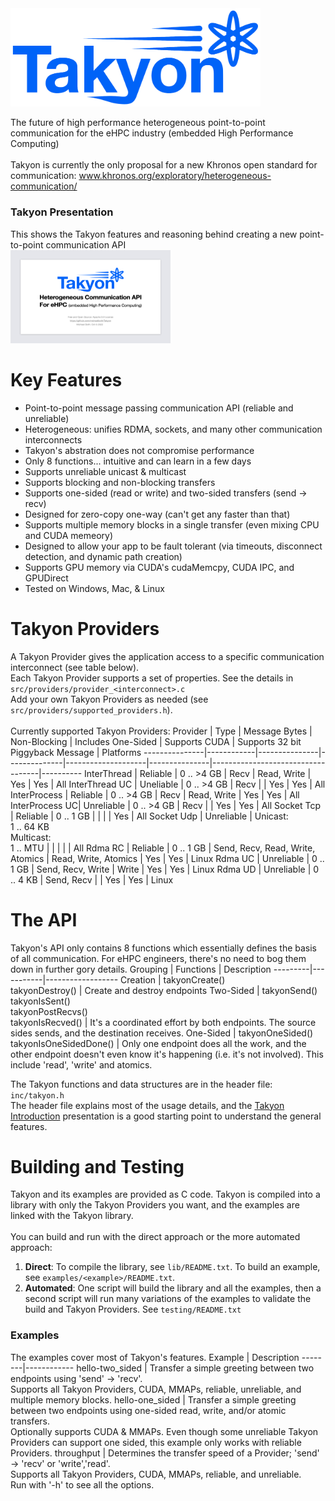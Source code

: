 <img src="docs/Takyon_Logo.png" alt="Logo" style="width:400px;"/>

The future of high performance heterogeneous point-to-point communication for the eHPC industry (embedded High Performance Computing)<br><br>
Takyon is currently the only proposal for a new Khronos open standard for communication: www.khronos.org/exploratory/heterogeneous-communication/<br>

### Takyon Presentation
This shows the Takyon features and reasoning behind creating a new point-to-point communication API<br>
<a href="Takyon_Introduction.pdf">
  <img src="docs/presentation_icon.png" alt="Takyon Introduction" width="256" height="149">
</a>
<br>

# Key Features
- Point-to-point message passing communication API (reliable and unreliable)
- Heterogeneous: unifies RDMA, sockets, and many other communication interconnects
- Takyon's abstration does not compromise performance
- Only 8 functions... intuitive and can learn in a few days
- Supports unreliable unicast & multicast
- Supports blocking and non-blocking transfers
- Supports one-sided (read or write) and two-sided transfers (send -> recv)
- Designed for zero-copy one-way (can't get any faster than that)
- Supports multiple memory blocks in a single transfer (even mixing CPU and CUDA memeory)
- Designed to allow your app to be fault tolerant (via timeouts, disconnect detection, and dynamic path creation)
- Supports GPU memory via CUDA's cudaMemcpy, CUDA IPC, and GPUDirect
- Tested on Windows, Mac, & Linux

# Takyon Providers
A Takyon Provider gives the application access to a specific communication interconnect (see table below).<br>
Each Takyon Provider supports a set of properties. See the details in ```src/providers/provider_<interconnect>.c```<br>
Add your own Takyon Providers as needed (see ```src/providers/supported_providers.h```).<br><br>Currently supported Takyon Providers:
Provider       | Type       | Message Bytes | Non-Blocking | Includes One-Sided | Supports CUDA | Supports 32 bit Piggyback Message | Platforms
---------------|------------|---------------|--------------|--------------------|---------------|-----------------------------------|----------
InterThread    | Reliable   | 0 .. >4 GB    | Recv         | Read, Write        | Yes           | Yes                               | All
InterThread UC | Uneliable  | 0 .. >4 GB    | Recv         |                    | Yes           | Yes                               | All
InterProcess   | Reliable   | 0 .. >4 GB    | Recv         | Read, Write        | Yes           | Yes                               | All
InterProcess UC| Unreliable | 0 .. >4 GB    | Recv         |                    | Yes           | Yes                               | All
Socket Tcp     | Reliable   | 0 .. 1 GB     |              |                    |               | Yes                               | All
Socket Udp     | Unreliable | Unicast:<br>1 .. 64 KB<br>Multicast:<br>1 .. MTU  |     |   |     |                                   | All
Rdma RC        | Reliable   | 0 .. 1 GB     | Send, Recv, Read, Write, Atomics | Read, Write, Atomics | Yes | Yes                   | Linux
Rdma UC        | Unreliable | 0 .. 1 GB     | Send, Recv, Write        | Write  | Yes           | Yes                               | Linux
Rdma UD        | Unreliable | 0 .. 4 KB     | Send, Recv               |        | Yes           | Yes                               | Linux

# The API
Takyon's API only contains 8 functions which essentially defines the basis of all communication. For eHPC engineers, there's no need to bog them down in further gory details.
Grouping | Functions | Description
---------|-----------|------------------
Creation | takyonCreate()<br>takyonDestroy() | Create and destroy endpoints
Two-Sided | takyonSend()<br>takyonIsSent()<br>takyonPostRecvs()<br>takyonIsRecved() | It's a coordinated effort by both endpoints. The source sides sends, and the destination receives.
One-Sided | takyonOneSided()<br>takyonIsOneSidedDone() | Only one endpoint does all the work, and the other endpoint doesn't even know it's happening (i.e. it's not involved). This include 'read', 'write' and atomics.

The Takyon functions and data structures are in the header file: ```inc/takyon.h```<br>The header file explains most of the usage details, and the <a href="Takyon_Introduction.pdf">Takyon Introduction</a> presentation is a good starting point to understand the general features.

# Building and Testing
Takyon and its examples are provided as C code. Takyon is compiled into a library with only the Takyon Providers you want, and the examples are linked with the Takyon library.<br>
<br>
You can build and run with the direct approach or the more automated approach:
1. **Direct**: To compile the library, see ```lib/README.txt```. To build an example, see ```examples/<example>/README.txt```.
2. **Automated**: One script will build the library and all the examples, then a second script will run many variations of the examples to validate the build and Takyon Providers. See ```testing/README.txt```

### Examples
The examples cover most of Takyon's features.
Example | Description
--------|------------
hello-two_sided | Transfer a simple greeting between two endpoints using 'send' -> 'recv'.<br>Supports all Takyon Providers, CUDA, MMAPs, reliable, unreliable, and multiple memory blocks.
hello-one_sided | Transfer a simple greeting between two endpoints using one-sided read, write, and/or atomic transfers.<br>Optionally supports CUDA & MMAPs. Even though some unreliable Takyon Providers can support one sided, this example only works with reliable Providers.
throughput | Determines the transfer speed of a Provider; 'send' -> 'recv' or 'write','read'.<br>Supports all Takyon Providers, CUDA, MMAPs, reliable, and unreliable.<br>Run with '-h' to see all the options.
